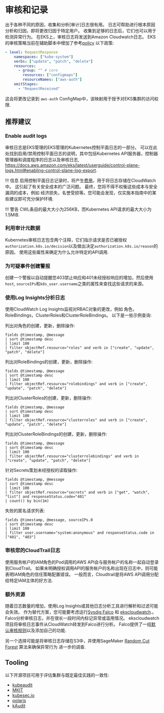 # 审核和记录
出于各种不同的原因，收集和分析\[审计\]日志很有用。 日志可帮助进行根本原因分析和归因，即将更改归因于特定用户。 收集到足够的日志后，它们也可以用于检测异常行为。 在EKS上，审核日志将发送到Amazon Cloudwatch日志。 EKS的审核策略当前在辅助脚本中增加了参考[policy](https://github.com/kubernetes/kubernetes/blob/master/cluster/gce/gci/configure-helper.sh#L983-L1108) 以下政策: 

```yaml
- level: RequestResponse
    namespaces: ["kube-system"]
    verbs: ["update", "patch", "delete"]
    resources:
      - group: "" # core
        resources: ["configmaps"]
        resourceNames: ["aws-auth"]
    omitStages:
      - "RequestReceived"
```
这会将更改记录到 `aws-auth` ConfigMap中，该映射用于授予对EKS集群的访问权限. 

## 推荐建议

### Enable audit logs
审核日志是EKS管理的EKS管理的Kubernetes控制平面日志的一部分。 可以在此处找到启用/禁用控制平面日志的说明，其中包括Kubernetes API服务器，控制器管理器和调度程序的日志以及审核日志, https://docs.aws.amazon.com/eks/latest/userguide/control-plane-logs.html#enabling-control-plane-log-export. 

!!! 信息
    启用控制平面日志记录时，将产生[费用](https://aws.amazon.com/cloudwatch/pricing/)，用于将日志存储在CloudWatch中。 这引起了有关安全成本的广泛问题。 最终，您将不得不权衡这些成本与安全漏洞的成本，例如 经济损失，名誉受损等。您可能会发现，仅实施本指南中的某些建议即可充分保护环境. 

!!! 警告
    CWL条目的最大大小为256KB，而Kubernetes API请求的最大大小为1.5MiB.

### 利用审计元数据
Kubernetes审核日志包含两个注释，它们指示请求是否已被授权`authorization.k8s.io/decision`以及做出决定`authorization.k8s.io/reason`的原因。 使用这些属性来确定为什么允许特定的API调用. 
   
### 为可疑事件创建警报
创建一个警报以自动提醒您403禁止响应和401未经授权响应的增加，然后使用`host`, `sourceIPs`和`k8s_user.username`之类的属性来查找这些请求的来源。
  
### 使用Log Insights分析日志
使用CloudWatch Log Insights监视对RBAC对象的更改，例如 角色，RoleBindings，ClusterRoles和ClusterRoleBindings。 以下是一些示例查询: 

列出对角色的创建，更新，删除操作:
```
fields @timestamp, @message
| sort @timestamp desc
| limit 100
| filter objectRef.resource="roles" and verb in ["create", "update", "patch", "delete"]
```
列出对RoleBindings的创建，更新，删除操作:
```
fields @timestamp, @message
| sort @timestamp desc
| limit 100
| filter objectRef.resource="rolebindings" and verb in ["create", "update", "patch", "delete"]
```
列出对ClusterRoles的创建，更新，删除操作:
```
fields @timestamp, @message
| sort @timestamp desc
| limit 100
| filter objectRef.resource="clusterroles" and verb in ["create", "update", "patch", "delete"]
```
列出对ClusterRoleBindings的创建，更新，删除操作:
```
fields @timestamp, @message
| sort @timestamp desc
| limit 100
| filter objectRef.resource="clusterrolebindings" and verb in ["create", "update", "patch", "delete"]
```
针对Secrets策划未经授权的读取操作:
```
fields @timestamp, @message
| sort @timestamp desc
| limit 100
| filter objectRef.resource="secrets" and verb in ["get", "watch", "list"] and responseStatus.code="401"
| count() by bin(1m)
```
失败的匿名请求列表:
```
fields @timestamp, @message, sourceIPs.0
| sort @timestamp desc
| limit 100
| filter user.username="system:anonymous" and responseStatus.code in ["401", "403"]
```

### 审核您的CloudTrail日志
使用服务帐户的IAM角色的Pod调用的AWS API会与服务帐户的名称一起自动登录到CloudTrail。 如果未明确授权调用API的服务帐户的名称出现在日志中，则可能表明IAM角色的信任策略配置错误。 一般而言，Cloudtrail是将AWS API调用分配给特定IAM主体的好方法. 

### 额外资源
随着日志数量的增加，使用Log Insights或其他日志分析工具进行解析和过滤可能会失效。 作为替代方案，您可能要考虑运行[Sysdig Falco](https://github.com/falcosecurity/falco) 和 [ekscloudwatch](https://github.com/sysdiglabs/ekscloudwatch).。 Falco分析审核日志，并在很长一段时间内标记异常或滥用情况。 ekscloudwatch项目将审核日志事件从CloudWatch转发到Falco进行分析。 Falco提供了一组[默认审核规则](https://github.com/falcosecurity/falco/blob/master/rules/k8s_audit_rules.yaml)以及添加自己的功能. 

另一个选择可能是将审核日志存储在S3中，并使用SageMaker  [Random Cut Forest](https://docs.aws.amazon.com/sagemaker/latest/dg/randomcutforest.html) 算法来确保异常行为 进一步的调查.

## Tooling
以下开源项目可用于评估集群与既定最佳实践的一致性:

+ [kubeaudit](https://github.com/Shopify/kubeaudit)
+ [MKIT](https://github.com/darkbitio/mkit)
+ [kubesec.io](https://kubesec.io/)
+ [polaris](https://github.com/FairwindsOps/polaris)
+ [kAudit](https://www.alcide.io/kaudit-K8s-forensics/)
